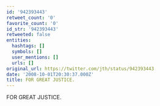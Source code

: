 ```yaml
---
id: '942393443'
retweet_count: '0'
favorite_count: '0'
id_str: '942393443'
retweeted: false
entities:
  hashtags: []
  symbols: []
  user_mentions: []
  urls: []
original_url: https://twitter.com/jth/status/942393443
date: '2008-10-01T20:30:37.000Z'
title: FOR GREAT JUSTICE.
---
```


FOR GREAT JUSTICE.